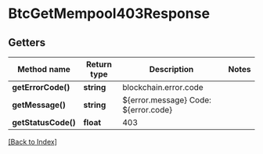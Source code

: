# BtcGetMempool403Response

## Getters

Method name | Return type | Description | Notes
------------ | ------------- | ------------- | -------------
**getErrorCode()** | **string** | blockchain.error.code |
**getMessage()** | **string** | ${error.message} Code: ${error.code} |
**getStatusCode()** | **float** | 403 |

[[Back to Index]](../index.md)
